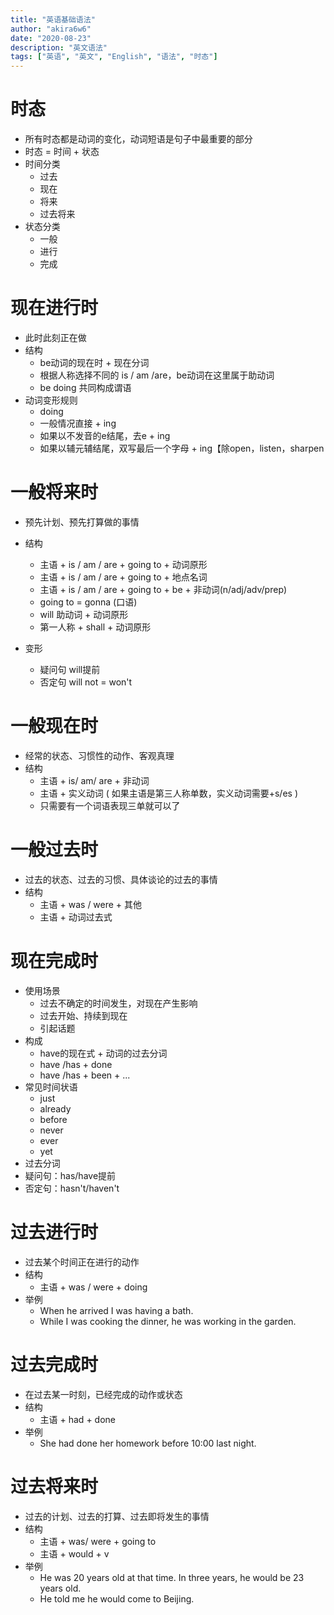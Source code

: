 ```yaml
---
title: "英语基础语法"
author: "akira6w6"
date: "2020-08-23"
description: "英文语法"
tags: ["英语", "英文", "English", "语法", "时态"]
---
```


# 时态

- 所有时态都是动词的变化，动词短语是句子中最重要的部分
- 时态 = 时间 + 状态
- 时间分类
  - 过去
  - 现在
  - 将来
  - 过去将来
- 状态分类
  - 一般
  - 进行
  - 完成

# 现在进行时

- 此时此刻正在做
- 结构
  - be动词的现在时 + 现在分词
  - 根据人称选择不同的     is / am /are，be动词在这里属于助动词
  - be doing     共同构成谓语
- 动词变形规则
  - doing
  - 一般情况直接 + ing
  - 如果以不发音的e结尾，去e + ing
  - 如果以辅元辅结尾，双写最后一个字母 + ing【除open，listen，sharpen

# 一般将来时

- 预先计划、预先打算做的事情
- 结构
  - 主语 + is / am / are      + going to + 动词原形
  - 主语 + is / am / are      + going to + 地点名词
  - 主语 + is / am / are + going to + be + 非动词(n/adj/adv/prep)
  - going to  = gonna (口语)
  - will 助动词 + 动词原形
  - 第一人称 + shall + 动词原形

- 变形
  - 疑问句 will提前
  - 否定句 will not = won't

# 一般现在时

- 经常的状态、习惯性的动作、客观真理
- 结构
  - 主语 + is/ am/ are + 非动词
  - 主语 + 实义动词 ( 如果主语是第三人称单数，实义动词需要+s/es )
  - 只需要有一个词语表现三单就可以了

# 一般过去时

- 过去的状态、过去的习惯、具体谈论的过去的事情
- 结构
  - 主语 + was / were + 其他
  - 主语 + 动词过去式

# 现在完成时

- 使用场景
  - 过去不确定的时间发生，对现在产生影响
  - 过去开始、持续到现在
  - 引起话题
- 构成
  - have的现在式 + 动词的过去分词
  - have /has + done
  - have /has + been +     ...
- 常见时间状语
  - just
  - already
  - before
  - never
  - ever
  - yet
- 过去分词
- 疑问句：has/have提前
- 否定句：hasn't/haven't

# 过去进行时

- 过去某个时间正在进行的动作
- 结构
  - 主语 + was / were + doing
- 举例
  - When he arrived I was having a bath.
  - While I was cooking the dinner, he was working in the garden.

# 过去完成时

- 在过去某一时刻，已经完成的动作或状态
- 结构
  - 主语 + had + done
- 举例
  - She had done her homework before 10:00 last night.

# 过去将来时

- 过去的计划、过去的打算、过去即将发生的事情
- 结构
  - 主语 + was/ were + going to 
  - 主语 + would + v
- 举例
  - He was 20 years old at that time. In three years, he would be 23 years old.
  - He told me he would come to Beijing.
